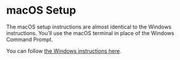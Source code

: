 # macOS Setup

The macOS setup instructions are almost identical to the Windows instructions. You'll use the macOS terminal in place of the Windows Command Prompt.

You can follow [the Windows instructions here](Windows/index.html).
